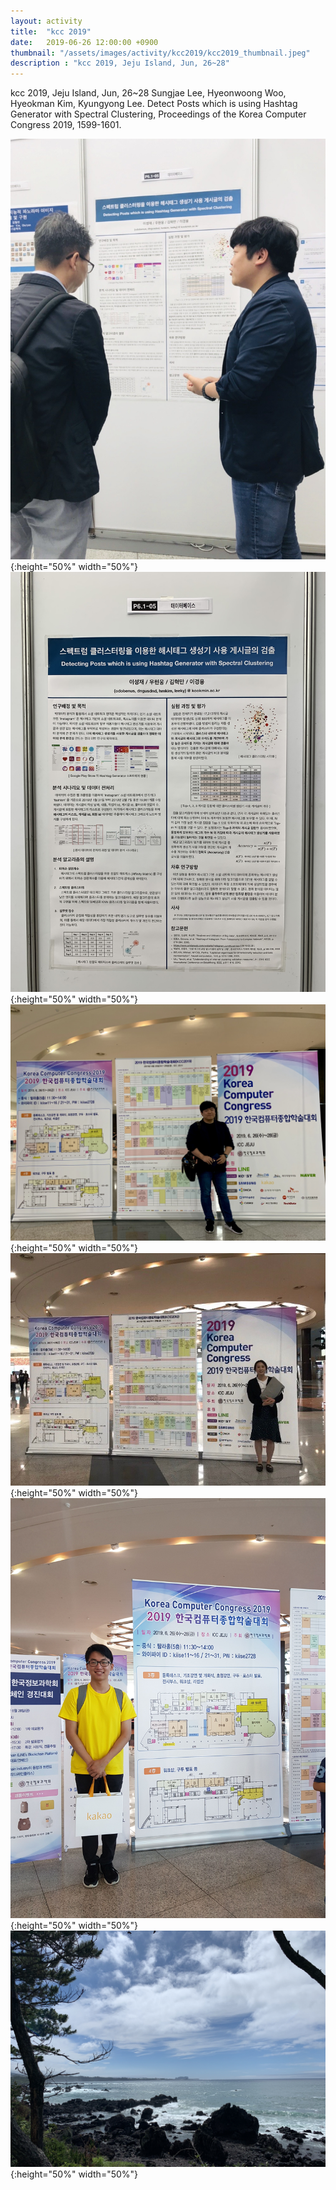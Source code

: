```yaml
---
layout: activity
title:  "kcc 2019"
date:   2019-06-26 12:00:00 +0900
thumbnail: "/assets/images/activity/kcc2019/kcc2019_thumbnail.jpeg"
description : "kcc 2019, Jeju Island, Jun, 26~28"
---
```


kcc 2019, Jeju Island, Jun, 26~28
Sungjae Lee, Hyeonwoong Woo, Hyeokman Kim, Kyungyong Lee. Detect Posts which is using
Hashtag Generator with Spectral Clustering, Proceedings of the Korea Computer Congress 2019,
1599-1601.

![](/assets/images/activity/kcc2019/kcc.jpeg){:height="50%" width="50%"}
![](/assets/images/activity/kcc2019/kcc2.jpeg){:height="50%" width="50%"}
![](/assets/images/activity/kcc2019/kcc3.jpeg){:height="50%" width="50%"}
![](/assets/images/activity/kcc2019/kcc4.jpeg){:height="50%" width="50%"}
![](/assets/images/activity/kcc2019/kcc5.jpeg){:height="50%" width="50%"}
![](/assets/images/activity/kcc2019/kcc6.jpeg){:height="50%" width="50%"}

